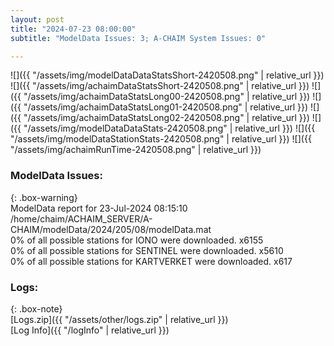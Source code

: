 ```yaml
---
layout: post
title: "2024-07-23 08:00:00"
subtitle: "ModelData Issues: 3; A-CHAIM System Issues: 0"

---
```


![]({{ "/assets/img/modelDataDataStatsShort-2420508.png" | relative_url }})
![]({{ "/assets/img/achaimDataStatsShort-2420508.png" | relative_url }})
![]({{ "/assets/img/achaimDataStatsLong00-2420508.png" | relative_url }})
![]({{ "/assets/img/achaimDataStatsLong01-2420508.png" | relative_url }})
![]({{ "/assets/img/achaimDataStatsLong02-2420508.png" | relative_url }})
![]({{ "/assets/img/modelDataDataStats-2420508.png" | relative_url }})
![]({{ "/assets/img/modelDataStationStats-2420508.png" | relative_url }})
![]({{ "/assets/img/achaimRunTime-2420508.png" | relative_url }})


### ModelData Issues:  
  
{: .box-warning}  
 ModelData report for 23-Jul-2024 08:15:10   
 /home/chaim/ACHAIM_SERVER/A-CHAIM/modelData/2024/205/08/modelData.mat   
 0% of all possible stations for IONO were downloaded. x6155   
 0% of all possible stations for SENTINEL were downloaded. x5610   
 0% of all possible stations for KARTVERKET were downloaded. x617   
  


### Logs:  
  
{: .box-note}  
[Logs.zip]({{ "/assets/other/logs.zip" | relative_url }})  
[Log Info]({{ "/logInfo" | relative_url }})  
